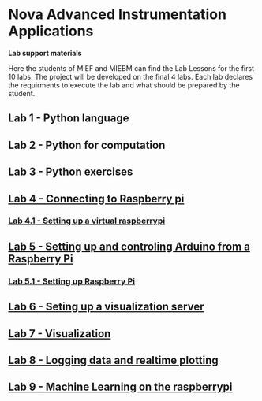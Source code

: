 # Nova Advanced Instrumentation Applications

**Lab support materials**

Here the students of MIEF and MIEBM can find the Lab Lessons for the first 10 labs. The project will be developed on the final 4 labs. Each lab declares the requirments to execute the lab and what should be prepared by the student.  

## Lab 1 - Python language

## Lab 2 - Python for computation

## Lab 3 - Python exercises

## [Lab 4 - Connecting to Raspberry pi ](lab4-rpi.md)

### [Lab 4.1 - Setting up a virtual raspberrypi](lab4.1-virtualization.md)

## [Lab 5 - Setting up and controling Arduino from a Raspberry Pi](lab5-access-arduino-from-rpi.md)

### [Lab 5.1 - Setting up Raspberry Pi](lab5.1-setting-up-raspberry-pi.md)

## [Lab 6 - Seting up a visualization server](lab6-vis-server.md)

## [Lab 7 - Visualization](lab7-vis.md)

## [Lab 8 - Logging data and realtime plotting](lab8-log.md)

## [Lab 9 - Machine Learning on the raspberrypi](lab9-ml.md)
